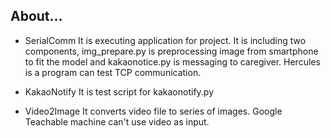 ## About...

- SerialComm
  It is executing application for project. 
  It is including two components, img_prepare.py is preprocessing image from smartphone to fit the model and kakaonotice.py is messaging to caregiver.
  Hercules is a program can test TCP communication.
  
- KakaoNotify
  It is test script for kakaonotify.py
 
- Video2Image
  It converts video file to series of images.
  Google Teachable machine can't use video as input.

